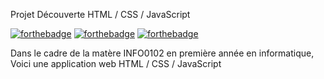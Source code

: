 Projet Découverte HTML / CSS / JavaScript


[![forthebadge](https://forthebadge.com/images/badges/uses-html.svg)](https://forthebadge.com)
[![forthebadge](https://forthebadge.com/images/badges/uses-css.svg)](https://forthebadge.com)
[![forthebadge](https://forthebadge.com/images/badges/uses-js.svg)](https://forthebadge.com)


Dans le cadre de la matère INFO0102 en première année en informatique,<br>
Voici une application web HTML / CSS / JavaScript
